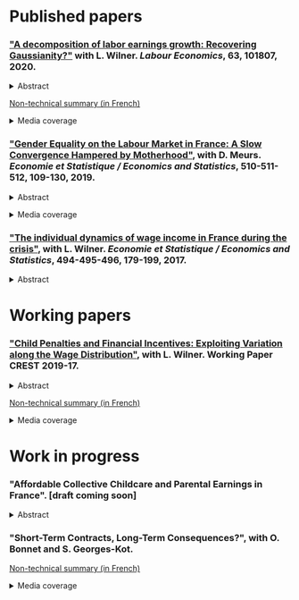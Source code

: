 # Published papers

### ["A decomposition of labor earnings growth: Recovering Gaussianity?"](https://www.sciencedirect.com/science/article/pii/S0927537120300130) with L. Wilner. *Labour Economics*, 63, 101807, 2020. 

<details>
  <summary>Abstract</summary>
  
Recent works have concluded that labor earnings dynamics exhibit non-Gaussian and nonlinear features. We argue in this paper that this finding is mainly due to volatility in working time. Using a non-parametric approach, we find from French data that changes in labor earnings exhibit strong asymmetry and high peakedness. However, after decomposing labor earnings growth into growth in wages and working time, deviations from Gaussianity stem from changes in working time. The nonlinearity of earnings dynamics is also mostly driven by working time dynamics at the extensive margin.
</details>

<p></p>

[Non-technical summary (in French)](https://www.insee.fr/fr/statistiques/3364555)

<details>
  <summary>Media coverage</summary>
  
<a href="https://bfmbusiness.bfmtv.com/observatoire/un-salarie-gagne-4-fois-plus-a-40-ans-qu-a-25-ans-1001513.html">
BFMTV</a>, 
<a href="https://www.lefigaro.fr/economie/le-scan-eco/dessous-chiffres/2016/07/05/29006-20160705ARTFIG00265-votre-salaire-evolue-t-il-normalement.php">
Le Figaro</a>.
</details>

<p></p>

### ["Gender Equality on the Labour Market in France: A Slow Convergence Hampered by Motherhood"](https://www.insee.fr/en/statistiques/4253144?sommaire=4253180), with D. Meurs. *Economie et Statistique / Economics and Statistics*, 510-511-512, 109-130, 2019.

<details>
  <summary>Abstract</summary>
  
In France since the 1970s, the growth in labour force has been driven largely by that of women’s participation in the labour market and the fact that they interrupt their careers less often after motherhood. Their level of education has also risen considerably, and they have, on average, been more highly educated than men since the 1990s. But these developments did not result in reducing the gender pay gap to what might have been expected: the average hourly wage gap in the private sector has remained around 20% since the mid-1990s. In this average gap, the share explained by differences in human capital (education, experience) was cancelled out and even reversed between 1968 and 2015. The persistence of the wage gap now appears to be mainly linked to the consequences of motherhood. A child’s arrival causes mothers a loss of annual income largely due to adjustments in their working time. This penalty is higher for mothers whose wages are at the bottom of the wage distribution.
</details>

<p></p>

<details>
  <summary>Media coverage</summary>
  
<a href="https://blogs.alternatives-economiques.fr/anota/2020/05/05/la-biologie-explique-t-elle-les-inegalites-salariales-entre-hommes-et-femmes">
Alternatives Économiques</a>,
<a href="https://www.la-croix.com/Economie/France/Comment-reduire-inegalites-2019-08-27-1201043464">
La Croix</a>,
<a href="https://www.lesechos.fr/idees-debats/livres/linsee-scrute-50-ans-de-la-vie-des-francais-1159970">
Les Échos</a>.
</details>

<p></p>

### ["The individual dynamics of wage income in France during the crisis"](https://www.insee.fr/en/statistiques/3135092?sommaire=3135112), with L. Wilner. *Economie et Statistique / Economics and Statistics*,  494-495-496, 179-199, 2017.

<details>
  <summary>Abstract</summary>
  
The uncertain nature of future income limits the ability of agents to smooth their consumption over time. Variation in this uncertainty can thus bring about variation in well-being. We study the evolutions of the uncertainty on wage income in France before and over the course of the crisis of 2008 drawing on longitudinal administrative data. Using a non‑parametric method, we estimate the magnitude and form of this uncertainty and show that they depend on past wage income. This uncertainty is broken down into wage and working time, and according to the mobility of the wage earners. During the crisis, the magnitude of this uncertainty on future wage income increases slightly, and its downward asymmetry is stronger at both ends of the wage income scale: with this uncertainty, unfavourable evolutions have a bigger impact during the crisis than in the preceding period. This is explained by a heightened probability of unfavourable individual evolutions in terms of working time for the lowest‑paid workers, and in terms of wage for the highest-paid. Mobility is more frequent during the crisis but the uncertainty associated with it is lower than over the preceding years.
</details>

<p></p>

# Working papers

### ["Child Penalties and Financial Incentives: Exploiting Variation along the Wage Distribution"](http://crest.science/RePEc/wpstorage/2019-17.pdf), with L. Wilner. Working Paper CREST 2019-17.

<details>
  <summary>Abstract</summary>
  
We relate women's labor earnings losses due to motherhood to their pre-childbirth rank in the distribution of hourly wages. Using French administrative data, we show that these "child penalties" decrease steeply along the distribution; by contrast, the related hourly wage losses are fairly homogeneous. Low-wage mothers leave the labor market or reduce their working hours more frequently; the magnitude of such responses is monotonic along the distribution. This empirical evidence highlights the contribution of financial incentives to the child penalty.
</details>

<p></p>

[Non-technical summary (in French)](https://insee.fr/fr/statistiques/4226475)

<details>
  <summary>Media coverage</summary>
  
<a href="https://www.alternatives-economiques.fr/faut-travailler-faire-plaisir-a-entourage/00090661">
Alternatives Économiques</a>,
<a href="https://www.bfmtv.com/economie/comment-l-arrivee-d-un-enfant-accroit-les-differences-salariales-entre-hommes-et-femmes-1784408.html">
BFMTV</a>,
<a href="https://www.challenges.fr/femmes/cinq-ans-apres-l-arrivee-d-un-enfant-les-meres-perdent-25-de-leurs-revenus-salariaux_679076">
Challenges</a>,
<a href="https://www.cnews.fr/france/2019-10-10/selon-une-etude-de-linsee-larrivee-dun-enfant-pese-sur-le-salaire-des-meres">
CNews</a>,
<a href="https://www.cosmopolitan.fr/avoir-un-enfant-fait-baisser-le-salaire-de-la-femme-mais-pas-celui-de-l-homme,2033497.asp">
Cosmopolitan</a>,
<a href="https://www.dna.fr/magazine-lifestyle/2019/12/08/le-regret-d-etre-mere-un-tabou-difficile-a-briser">
Dernières Nouvelles d'Alsace</a>,
<a href="https://www.francetvinfo.fr/economie/emploi/carriere/vie-professionnelle/emploi-des-femmes/avoir-un-enfant-fait-baisser-les-salaires-des-femmes-selon-l-insee_3654475.html">
France 2</a>,
<a href="https://www.francetvinfo.fr/economie/emploi/carriere/vie-professionnelle/emploi-des-femmes/l-arrivee-d-un-enfant-pese-sur-le-salaire-des-meres-rarement-celui-des-peres-selon-l-insee_3653423.html">
France Info</a>,
<a href="https://www.franceinter.fr/quand-les-enfants-naissent-les-salaires-des-femmes-baissent">
France Inter</a>,
<a href="https://www.glamourparis.com/societe/travail/articles/larrivee-dun-enfant-ferait-baisser-le-salaire-des-femmes-mais-pas-celui-des-hommes/77278">
Glamour</a>,
<a href="https://lentreprise.lexpress.fr/actualites/1/actualites/l-arrivee-d-un-enfant-pese-sur-le-salaire-des-meres-rarement-des-peres-insee_2102653.html">
L'Express</a>,
<a href="https://www.humanite.fr/inegalites-femmes-hommes-la-double-peine-des-travailleuses-pauvres-678544">
L'Humanité</a>,
<a href="https://www.linfodurable.fr/larrivee-dun-enfant-pese-sur-le-salaire-des-meres-rarement-des-peres-insee-14163">
L'info durable</a>,
<a href="https://www.lefigaro.fr/social/l-arrivee-d-un-enfant-penalise-les-femmes-salariees-20191010">
Le Figaro</a>,
<a href="https://www.lejdd.fr/Societe/salaire-5-chiffres-pour-comprendre-les-inegalites-entre-les-femmes-et-les-hommes-3929518">
Le Journal du Dimanche</a>,
<a href="https://www.lemonde.fr/economie/article/2019/10/15/la-parite-homme-femme-progresse-trop-lentement-en-europe_6015567_3234.html">
Le Monde</a>,
<a href="https://www.monde-diplomatique.fr/mav/168/FILLIEULE/61023">
Le Monde Diplomatique</a>,
<a href="https://www.lesechos.fr/economie-france/social/comment-larrivee-dun-enfant-impacte-la-trajectoire-professionnelle-des-femmes-1139055">
Les Échos</a>,
<a href="http://www.leparisien.fr/societe/5-ans-apres-l-arrivee-d-un-enfant-les-femmes-ont-perdu-un-quart-de-leurs-revenus-10-10-2019-8170560.php">
Le Parisien</a>,
<a href="https://www.mieuxvivre-votreargent.fr/vie-pratique/salaire/2019/10/11/cinq-ans-apres-larrivee-dun-enfant-les-femmes-perdent-un-quart-de-leur-salaire/">
Mieux Vivre</a>,
<a href="https://www.ouest-france.fr/societe/egalite-hommes-femmes/l-arrivee-d-un-enfant-impacte-davantage-le-salaire-des-meres-que-celui-des-peres-6558318">
Ouest France</a>,
<a href="https://www.scienceshumaines.com/le-premier-enfant-un-frein-salarial-pour-les-meres_fr_41810.html">
Sciences Humaines</a>.
</details>

<p></p>

# Work in progress

### "Affordable Collective Childcare and Parental Earnings in France". \[draft coming soon\]

<details>
  <summary>Abstract</summary>
  
Combining several administrative registers, I investigate the effect of affordable collective childcare on parents' labor outcomes in France between 2007 and 2015. My approach relies on the staggered expansion of heavily subsidized childcare institutions across municipalities. Increases in the provision of affordable childcare did not lead to any substantial change in the labor outcomes of parents and did not affect the take-up of paid parental leave. I provide additional evidence that these affordable childcare expansions crowded out other, more costly, formal childcare solutions. This suggests that these expansions mostly subsidize affluent families who would have otherwise resorted to individualized childcare.
</details>

<p></p>

### "Short-Term Contracts, Long-Term Consequences?", with O. Bonnet and S. Georges-Kot.

[Non-technical summary (in French)](https://www.insee.fr/fr/statistiques/4183052?sommaire=4182950)

<details>
  <summary>Media coverage</summary>

<a href="https://www.20minutes.fr/economie/2554827-20190702-cdd-vraiment-tremplin-vers-cdi-vers-belle-carriere">
20 Minutes</a>,
<a href="https://www.bfmtv.com/economie/contrats-courts-un-premier-pas-vers-un-cdi-ou-un-piege-a-precaires-1724102.html">
BFMTV</a>,
<a href="https://www.challenges.fr/emploi/les-contrats-courts-sont-ils-enferment-ils-dans-la-precarite_662081">
Challenges</a>,
<a href="https://www.francetvinfo.fr/economie/emploi/emploi-le-cdd-ne-debouche-pas-forcement-sur-le-cdi_3519703.html">
France 3</a>,
<a href="https://www.francebleu.fr/infos/economie-social/moins-d-un-cdd-sur-deux-mene-a-un-cdi-selon-l-insee-1562125248">
France Bleu</a>,
<a href="https://www.franceinter.fr/les-contrats-precaires-ont-de-plus-en-plus-de-mal-a-se-trouver-une-place-dans-le-marche-du-travail">
France Inter</a>,
<a href="https://lentreprise.lexpress.fr/rh-management/recrutement/cdd-des-chiffres-explosifs_2087447.html">
L'Express</a>,
<a href="https://www.la-croix.com/Economie/Social/jeunes-contrat-court-tremplin-vers-lemploi-2019-07-02-1201032894">
La Croix</a>,
<a href="https://www.latribune.fr/economie/france/a-peine-1-salarie-sur-2-en-cdd-est-en-cdi-sept-ans-plus-tard-822433.html">
La Tribune</a>,
<a href="https://www.lefigaro.fr/decideurs/les-contrats-courts-juges-comme-precaires-facilitent-aussi-l-insertion-professionnelle-20190706">
Le Figaro</a>,
<a href="https://www.lesechos.fr/economie-france/social/contrats-courts-linsee-accredite-la-these-de-la-trappe-a-precarite-1035069">
Les Échos</a>,
<a href="https://www.liberation.fr/france/2019/07/02/chomage-disette-salariale-le-difficile-parcours-professionnel-des-cdd_1737517">
Libération</a>,
<a href="http://rebondir.fr/actualites-emploi/les-contrats-a-duree-limitee-entre-tremplins-pour-une-carriere-et-trappes-a-precarite-insee-02072019">
Rebondir</a>.
</details>

<p></p>
